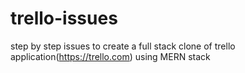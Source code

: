# trello-issues
step by step issues to create a full stack clone of trello application(https://trello.com) using MERN stack
